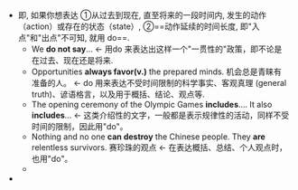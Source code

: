 - 即, 如果你想表达 ①从过去到现在, 直至将来的一段时间内, 发生的动作（action）或存在的状态（state）, ②==动作延续的时间长度, 即"入点"和"出点"不可知, 就用 do==.
	- We **do not say**… <- 用do 来表达出这样一个"一贯性的"政策，即不论是在过去、现在还是将来.
	- Opportunities **always favor(v.)** the prepared minds. 机会总是青睐有准备的人。 <- do 用来表达不受时间限制的科学事实、客观真理 (general truth)、谚语格言，以及用于概括、结论、观点等.
	- The opening ceremony of the Olympic Games **includes**…​ . It also **includes**…​ ← 这类介绍性的文字，一般都是表示规律性的活动，同样不受时间的限制，因此用"do"。
	- Nothing and no one **can destroy** the Chinese people. They **are** relentless survivors. 赛珍珠的观点 ← 在表达概括、总结、个人观点时，也用"do"。
	-
-